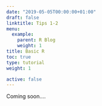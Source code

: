 ```yaml
---
date: "2019-05-05T00:00:00+01:00"
draft: false
linktitle: Tips 1-2
menu:
  example:
    parent: R Blog
    weight: 1
title: Basic R
toc: true
type: tutorial
weight: 1

active: false
---
```

Coming soon....
